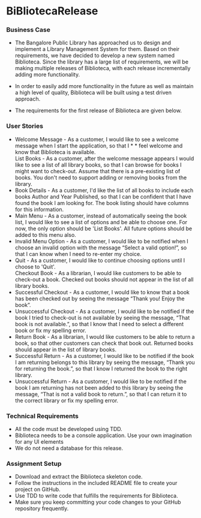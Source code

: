 # BiBliotecaRelease
### Business Case
* The Bangalore Public Library has approached us to design and implement a Library Management System for them. Based on their requirements, we have decided to develop a new system named Biblioteca. Since the library has a large list of requirements, we will be making multiple releases of Biblioteca, with each release incrementally adding more functionality. 

* In order to easily add more functionality in the future as well as maintain a high level of quality, Biblioteca will be built using a test driven approach.

* The requirements for the first release of Biblioteca are given below.

### User Stories
* Welcome Message  - As a customer, I would like to see a welcome message when I start the application, so that I * * feel welcome and know that Biblioteca is available.  
List Books - As a customer, after the welcome message appears I would like to see a list of all library books, so that I can browse for books I might want to check-out. Assume that there is a pre-existing list of books. You don't need to support adding or removing books from the library.
* Book Details - As a customer, I'd like the list of all books to include each books Author and Year Published, so that I can be confident that I have found the book I am looking for. The book listing should have columns for this information.  
* Main Menu  - As a customer, instead of automatically seeing the book list, I would like to see a list of options and be able to choose one. For now, the only option should be 'List Books'. All future options should be added to this menu also.  
* Invalid Menu Option - As a customer, I would like to be notified when I choose an invalid option with the message “Select a valid option!”, so that I can know when I need to re-enter my choice.  
* Quit - As a customer, I would like to continue choosing options until I choose to 'Quit'.  
Checkout Book - As a librarian, I would like customers to be able to check-out a book. Checked out books should not appear in the list of all library books.  
* Successful Checkout - As a customer, I would like to know that a book has been checked out by seeing the message “Thank you! Enjoy the book”.  
* Unsuccessful Checkout - As a customer, I would like to be notified if the book I tried to check-out is not available by seeing the message, “That book is not available.”, so that I know that I need to select a different book or fix my spelling error.  
* Return Book - As a librarian, I would like customers to be able to return a book, so that other customers can check that book out. Returned books should appear in the list of library books.  
* Successful Return - As a customer, I would like to be notified if the book I am returning belongs to this library by seeing the message, “Thank you for returning the book.”, so that I know I returned the book to the right library.  
* Unsuccessful Return - As a customer, I would like to be notified if the book I am returning has not been added to this library by seeing the message, “That is not a valid book to return.”, so that I can return it to the correct library or fix my spelling error.  
### Technical Requirements  
* All the code must be developed using TDD.
* Biblioteca needs to be a console application. Use your own imagination for any UI elements  
* We do not need a database for this release.  
### Assignment Setup  
* Download and extract the Biblioteca skeleton code.  
* Follow the instructions in the included README file to create your project on GitHub.   
* Use TDD to write code that fulfills the requirements for Biblioteca.  
* Make sure you keep committing your code changes to your GitHub repository frequently.  
